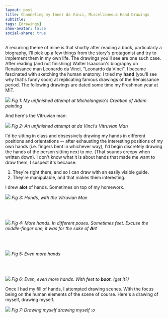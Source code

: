 ```yaml
---
layout: post
title: Channeling my Inner da Vinci, Miscellaneous Hand Drawings  
subtitle: 
tags: [drawings]
show-avatar: false
social-share: true
---
```


A recurring theme of mine is that shortly after reading a book, particularly a biography, I'll pick up a few things from the story's protagonist and try to implement them in my own life. The drawings you'll see are one such case. After reading (and not finishing) Walter Isaacson's biography on Renaissance man Leonardo da Vinci, "Leonardo da Vinci", I became fascinated with sketching the human anatomy. I tried my **hand** (you'll see why that's funny soon) at replicating famous drawings of the Renaissance period. The following drawings are dated some time my Freshman year at MIT. 

![](/../../img/misc_hands_post/adam.png)
*Fig 1: My unfinished attempt at Michelangelo's Creation of Adam painting*

And here's the Vitruvian man:

![](/../../img/misc_hands_post/torso.png)
*Fig 2: An unfinished attempt at da Vinci's Vitruvian Man*

I'd be sitting in class and obsessively drawing my hands in different positions and orientations -- after exhausting the interesting positions of my own hands (i.e. fingers bent in whichever way), I'd begin discretely drawing the hands of the person sitting next to me. (That sounds creepy when written down). I don't know what it is about hands that made me want to draw them, I suspect it's because: 

1. They're right there, and so I can draw with an easily visible guide. 
2. They're manipulable, and that makes them interesting.  

I drew **alot** of hands. Sometimes on top of my homework.  

![](/../../img/misc_hands_post/more_hands_2.png)
*Fig 3: Hands, with the Vitruvian Man*

<br/><br/>

![](/../../img/misc_hands_post/hands.png)
*Fig 4: More hands. In different poses. Sometimes feet. Excuse the middle-finger one, it was for the sake of **Art***

<br/><br/>

![](/../../img/misc_hands_post/more_hands_3.png)
*Fig 5: Even more hands*

<br/><br/>

![](/../../img/misc_hands_post/more_hands.png)
*Fig 6: Even, even more hands. With feet to **boot**. (get it?)*

Once I had my fill of hands, I attempted drawing scenes. With the focus being on the human elements of the scene of course. Here's a drawing of myself, drawing myself. 

![](/../../img/misc_hands_post/hammock.png)
*Fig 7: Drawing myself drawing myself :o*